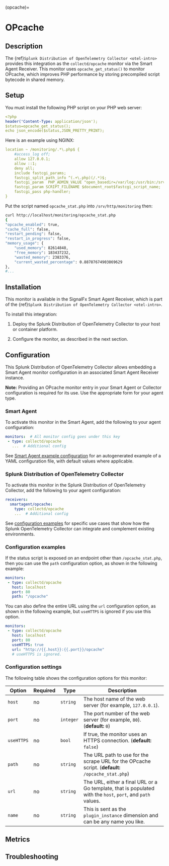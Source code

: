 (opcache)=

# OPcache

<meta name="description" content="Documentation on the collectd/opcache monitor">

## Description

The {ref}`Splunk Distribution of OpenTelemetry Collector <otel-intro>` provides this integration as the `collectd/opcache` monitor via the Smart Agent Receiver. This monitor uses `opcache_get_status()` to monitor OPcache, which improves PHP performance by storing precompiled script bytecode in shared memory.

## Setup

You must install the following PHP script on your PHP web server:

```yaml
<?php
header('Content-Type: application/json');
$status=opcache_get_status();
echo json_encode($status,JSON_PRETTY_PRINT);
```

Here is an example using NGINX:

```yaml
location ~ /monitoring/.*\.php$ {
    #access_log off;
    allow 127.0.0.1;
    allow ::1;
    deny all;
    include fastcgi_params;
    fastcgi_split_path_info ^(.+\.php)(/.*)$;
    fastcgi_param  PHP_ADMIN_VALUE "open_basedir=/var/log:/usr/bin:/srv/http/monitoring";
    fastcgi_param SCRIPT_FILENAME $document_root$fastcgi_script_name;
    fastcgi_pass php-handler;
}
```

Put the script named `opcache_stat.php` into `/srv/http/monitoring` then:

```bash
curl http://localhost/monitoring/opcache_stat.php
{
"opcache_enabled": true,
"cache_full": false,
"restart_pending": false,
"restart_in_progress": false,
"memory_usage": {
    "used_memory": 82614848,
    "free_memory": 183437232,
    "wasted_memory": 2383376,
    "current_wasted_percentage": 0.88787674903869629
},
#...
```
##  Installation

This monitor is available in the SignalFx Smart Agent Receiver, which is part of the {ref}`Splunk Distribution of OpenTelemetry Collector <otel-intro>`.

To install this integration:

1. Deploy the Splunk Distribution of OpenTelemetry Collector to your host or container platform.

2. Configure the monitor, as described in the next section.

## Configuration

This Splunk Distribution of OpenTelemetry Collector allows embedding a Smart Agent monitor configuration in an associated Smart Agent Receiver instance.

**Note:** Providing an OPcache monitor entry in your Smart Agent or Collector configuration is required for its use. Use the appropriate form for your agent type.

### Smart Agent
To activate this monitor in the Smart Agent, add the following to your agent configuration:

```yaml
monitors:  # All monitor config goes under this key
 - type: collectd/opcache
   ...  # Additional config
```

See <a href="https://docs.splunk.com/Observability/gdi/smart-agent/smart-agent-resources.html#configure-the-smart-agent" target="_blank">Smart Agent example configuration</a> for an autogenerated example of a YAML configuration file, with default values where applicable.

### Splunk Distribution of OpenTelemetry Collector

To activate this monitor in the Splunk Distribution of OpenTelemetry Collector, add the following to your agent configuration:

```yaml
receivers:
  smartagent/opcache:
    type: collectd/opcache
    ...  # Additional config
```

See <a href="https://github.com/signalfx/splunk-otel-collector/tree/main/examples" target="_blank">configuration examples</a> for specific use cases that show how the Splunk OpenTelemetry Collector can integrate and complement existing environments.

### Configuration examples

If the status script is exposed on an endpoint other than `/opcache_stat.php`, then you can use the `path` configuration option, as shown in the following example:

```yaml
monitors:
 - type: collectd/opcache
   host: localhost
   port: 80
   path: "/opcache"
```

You can also define the entire URL using the `url` configuration option, as shown in the following example, but `useHTTPS` is ignored if you use this option.

```yaml
monitors:
 - type: collectd/opcache
   host: localhost
   port: 80
   useHTTPS: true
   url: "http://{{.host}}:{{.port}}/opcache"
   # useHTTPS is ignored.
```

### Configuration settings

The following table shows the configuration options for this monitor:

| Option | Required | Type | Description |
| --- | --- | --- | --- |
| `host` | no | `string` | The host name of the web server (for example, `127.0.0.1`). |
| `port` | no | `integer` | The port number of the web server (for example, `80`). (**default:** `0`) |
| `useHTTPS` | no | `bool` | If true, the monitor uses an HTTPS connection. (**default:** `false`) |
| `path` | no | `string` | The URL path to use for the scrape URL for the OPcache script. (**default:** `/opcache_stat.php`) |
| `url` | no | `string` | The URL, either a final URL or a Go template, that is populated with the `host`, `port`, and `path` values. |
| `name` | no | `string` | This is sent as the `plugin_instance` dimension and can be any name you like. |

## Metrics
<div class="metrics-yaml" url="https://raw.githubusercontent.com/signalfx/signalfx-agent/main/pkg/monitors/collectd/opcache/metadata.yaml"></div>

## Troubleshooting

```{include} /_includes/troubleshooting.md
```
